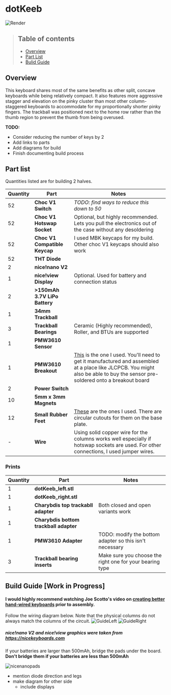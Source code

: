 # dotKeeb

![Render](assets/dotKeeb.png)
>  ## Table of contents
>  - [Overview](#overview)
>  - [Part List](#parts)
>  - [Bulid Guide](#build)


## Overview <a name="overview"></a>

This keyboard shares most of the same benefits as other split, concave keyboards while being relatively compact. It also features more aggressive stagger and elevation on the pinky cluster than most other column-staggered keyboards to accommodate for my proportionally shorter pinky fingers. The trackball was positioned next to the home row rather than the thumb region to prevent the thumb from being overused. 

**TODO:** 
- Consider reducing the number of keys by 2
- Add links to parts
- Add diagrams for build
- Finish documenting build process

## Part list <a name="parts"></a>

Quantities listed are for building 2 halves.


| Quantity | Part | Notes |
| -------- | ---- | -------------------------------------------------------------------------------- |
| 52 | **Choc V1 Switch** | *TODO: find ways to reduce this down to 50* |
| 52 | **Choc V1 Hotswap Socket** | Optional, but highly recommended. Lets you pull the electronics out of the case without any desoldering |
| 52 | **Choc V1 Compatible Keycap** | I used MBK keycaps for my build. Other choc V1 keycaps should also work |
| 52 | **THT Diode** | |
| 2 | **nice!nano V2** | |
| 1 | **nice!view Display** | Optional. Used for battery and connection status |
| 2 | **>150mAh 3.7V LiPo Battery** | |
| 1 | **34mm Trackball** | |
| 3 | **Trackball Bearings** | Ceramic (Highly recommended), Roller, and BTUs are supported |
| 1 | **PMW3610 Sensor** | |
| 1 | **PMW3610 Breakout** | [This](https://github.com/victorlucachi/charybdis-pmw3610-breakout/tree/nicenano) is the one I used. You'll need to get it manufactured and assembled at a place like JLCPCB. You might also be able to buy the sensor pre-soldered onto a breakout board|
| 2 | **Power Switch** |  |
| 10 | **5mm x 3mm Magnets** | |
| 12 | **Small Rubber Feet** | [These](https://www.aliexpress.us/item/3256802432366448.html) are the ones I used. There are circular cutouts for them on the base plate.|
| - | **Wire** | Using solid copper wire for the columns works well especially if hotswap sockets are used. For other connections, I used jumper wires. |

### Prints

| Quantity | Part | Notes |
| -------- | ---- | -------------------------------------------------------------------------------- |
| 1 | **dotKeeb_left.stl** |  |
| 1 | **dotKeeb_right.stl** |  |
| 1 | **Charybdis top trackabll adapter** | Both closed and open variants work |
| 1 | **Charybdis bottom trackball adapter** | |
| 1 | **PMW3610 Adapter** | TODO: modify the bottom adapter so this isn't necessary |
| 3 | **Trackball bearing inserts** | Make sure you choose the right one for your bearing type |



## Build Guide [Work in Progress] <a name="build"></a>
#### I would highly recommend watching Joe Scotto's video on [creating better hand-wired keyboards](https://www.youtube.com/watch?v=m7Q5ZjqN-ao) prior to assembly.

Follow the wiring diagram below. Note that the physical columns do not always match the columns of the circuit.
![GuideLeft](assets/guideleft.png)
![GuideRight](assets/guideright.png)
##### *nice!nano V2 and nice!view graphics were taken from https://nicekeyboards.com*

If your batteries are larger than 500mAh, bridge the pads under the board. **Don't bridge them if your batteries are less than 500mAh**

![nicenanopads](assets/nicenanopads.png)

- mention diode direction and legs
- make diagram for other side
	- include displays
